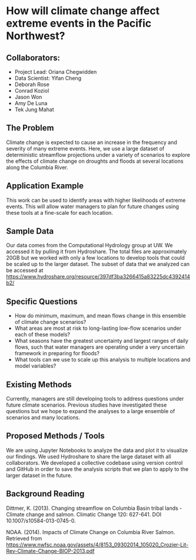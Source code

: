 
# How will climate change affect extreme events in the Pacific Northwest?
## Collaborators:
* Project Lead: Oriana Chegwidden
* Data Scientist: Yifan Cheng
* Deborah Rose
* Conrad Koziol
* Jason Won
* Amy De Luna
* Tek Jung Mahat

## The Problem
Climate change is expected to cause an increase in the frequency and severity of many extreme events. Here, we use a large dataset of deterministic streamflow projections under a variety of scenarios to explore the effects of climate change on droughts and floods at several locations along the Columbia River.

## Application Example
This work can be used to identify areas with higher likelihoods of extreme events. This will allow water managers to plan for future changes using these tools at a fine-scale for each location.

## Sample Data
Our data comes from the Computational Hydrology group at UW. We accessed it by pulling it from Hydroshare. The total files are approximately 20GB but we worked with only a few locations to develop tools that could be scaled up to the larger dataset. The subset of data that we analyzed can be accessed at https://www.hydroshare.org/resource/397df3ba3266415a83225dc4392414b2/

## Specific Questions
* How do minimum, maximum, and mean flows change in this ensemble of climate change scenarios?
* What areas are most at risk to long-lasting low-flow scenarios under each of these models?
* What seasons have the greatest uncertainty and largest ranges of daily flows, such that water managers are operating under a very uncertain framework in preparing for floods?
* What tools can we use to scale up this analysis to multiple locations and model variables?

## Existing Methods
Currently, managers are still developing tools to address questions under future climate scenarios. Previous studies have investigated these questions but we hope to expand the analyses to a large ensemble of scenarios and many locations.

## Proposed Methods / Tools
We are using Jupyter Notebooks to analyze the data and plot it to visualize our findings. We used Hydroshare to share the large dataset with all collaborators. We developed a collective codebase using version control and GitHub in order to save the analysis scripts that we plan to apply to the larger dataset in the future.

## Background Reading
Dittmer, K. (2013). Changing streamflow on Columbia Basin tribal lands - Climate change and salmon. Climatic Change 120: 627-641. DOI 10.1007/s10584-013-0745-0.

NOAA. (2014). Impacts of Climate Change on Columbia River Salmon. Retrieved from https://www.nwfsc.noaa.gov/assets/4/8153_09302014_105020_Crozier-Lit-Rev-Climate-Change-BIOP-2013.pdf
